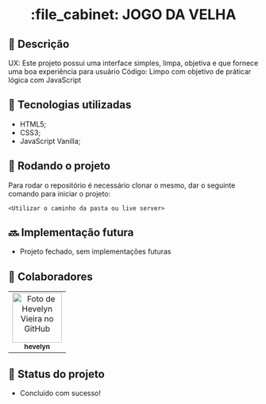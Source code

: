 <h1 align="center">:file_cabinet: JOGO DA VELHA</h1>

## :memo: Descrição
UX: Este projeto possui uma interface simples, limpa, objetiva e que fornece uma boa experiência para usuário 
Código: Limpo com objetivo de práticar lógica com JavaScript 

## :wrench: Tecnologias utilizadas
* HTML5;
* CSS3;
* JavaScript Vanilla;

## :rocket: Rodando o projeto
Para rodar o repositório é necessário clonar o mesmo, dar o seguinte comando para iniciar o projeto:
```
<Utilizar o caminho da pasta ou live server>
```

## :soon: Implementação futura
* Projeto fechado, sem implementações futuras

## :handshake: Colaboradores
<table>
  <tr>
    <td align="center">
      <a href="https://github.com/hevelyn">
        <img src="https://avatars.githubusercontent.com/u/66382394?v=4" width="100px;" alt="Foto de Hevelyn Vieira no GitHub"/><br>
        <sub>
          <b>hevelyn</b>
        </sub>
      </a>
    </td>
  </tr>
</table>

## :dart: Status do projeto
* Concluído com sucesso!